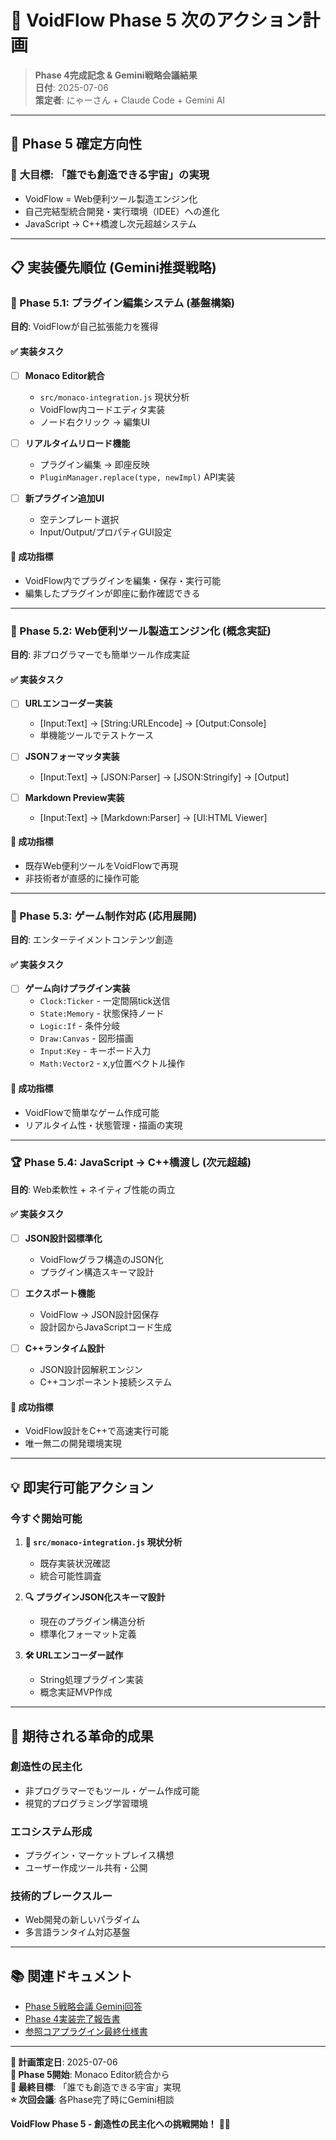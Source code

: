 # 🚀 VoidFlow Phase 5 次のアクション計画

> **Phase 4完成記念 & Gemini戦略会議結果**  
> **日付**: 2025-07-06  
> **策定者**: にゃーさん + Claude Code + Gemini AI  

---

## 🎯 **Phase 5 確定方向性**

### 🌟 **大目標**: 「誰でも創造できる宇宙」の実現
- VoidFlow = Web便利ツール製造エンジン化
- 自己完結型統合開発・実行環境（IDEE）への進化
- JavaScript → C++橋渡し次元超越システム

---

## 📋 **実装優先順位 (Gemini推奨戦略)**

### **🥇 Phase 5.1: プラグイン編集システム** (基盤構築)
**目的**: VoidFlowが自己拡張能力を獲得

#### ✅ **実装タスク**
- [ ] **Monaco Editor統合**
  - `src/monaco-integration.js` 現状分析
  - VoidFlow内コードエディタ実装
  - ノード右クリック → 編集UI

- [ ] **リアルタイムリロード機能**
  - プラグイン編集 → 即座反映
  - `PluginManager.replace(type, newImpl)` API実装

- [ ] **新プラグイン追加UI**
  - 空テンプレート選択
  - Input/Output/プロパティGUI設定

#### 🎯 **成功指標**
- VoidFlow内でプラグインを編集・保存・実行可能
- 編集したプラグインが即座に動作確認できる

---

### **🥈 Phase 5.2: Web便利ツール製造エンジン化** (概念実証)
**目的**: 非プログラマーでも簡単ツール作成実証

#### ✅ **実装タスク**
- [ ] **URLエンコーダー実装**
  - [Input:Text] → [String:URLEncode] → [Output:Console]
  - 単機能ツールでテストケース

- [ ] **JSONフォーマッタ実装**
  - [Input:Text] → [JSON:Parser] → [JSON:Stringify] → [Output]

- [ ] **Markdown Preview実装**
  - [Input:Text] → [Markdown:Parser] → [UI:HTML Viewer]

#### 🎯 **成功指標**
- 既存Web便利ツールをVoidFlowで再現
- 非技術者が直感的に操作可能

---

### **🥉 Phase 5.3: ゲーム制作対応** (応用展開)
**目的**: エンターテイメントコンテンツ創造

#### ✅ **実装タスク**
- [ ] **ゲーム向けプラグイン実装**
  - `Clock:Ticker` - 一定間隔tick送信
  - `State:Memory` - 状態保持ノード
  - `Logic:If` - 条件分岐
  - `Draw:Canvas` - 図形描画
  - `Input:Key` - キーボード入力
  - `Math:Vector2` - x,y位置ベクトル操作

#### 🎯 **成功指標**
- VoidFlowで簡単なゲーム作成可能
- リアルタイム性・状態管理・描画の実現

---

### **🏆 Phase 5.4: JavaScript → C++橋渡し** (次元超越)
**目的**: Web柔軟性 + ネイティブ性能の両立

#### ✅ **実装タスク**
- [ ] **JSON設計図標準化**
  - VoidFlowグラフ構造のJSON化
  - プラグイン構造スキーマ設計

- [ ] **エクスポート機能**
  - VoidFlow → JSON設計図保存
  - 設計図からJavaScriptコード生成

- [ ] **C++ランタイム設計**
  - JSON設計図解釈エンジン
  - C++コンポーネント接続システム

#### 🎯 **成功指標**
- VoidFlow設計をC++で高速実行可能
- 唯一無二の開発環境実現

---

## 💡 **即実行可能アクション**

### **今すぐ開始可能**
1. **📁 `src/monaco-integration.js` 現状分析**
   - 既存実装状況確認
   - 統合可能性調査

2. **🔍 プラグインJSON化スキーマ設計**
   - 現在のプラグイン構造分析
   - 標準化フォーマット定義

3. **🛠️ URLエンコーダー試作**
   - String処理プラグイン実装
   - 概念実証MVP作成

---

## 🌟 **期待される革命的成果**

### **創造性の民主化**
- 非プログラマーでもツール・ゲーム作成可能
- 視覚的プログラミング学習環境

### **エコシステム形成**
- プラグイン・マーケットプレイス構想
- ユーザー作成ツール共有・公開

### **技術的ブレークスルー**
- Web開発の新しいパラダイム
- 多言語ランタイム対応基盤

---

## 📚 **関連ドキュメント**

- [Phase 5戦略会議 Gemini回答](./VoidFlow_Phase5_戦略会議_Gemini回答_2025-07-06.md)
- [Phase 4実装完了報告書](./VoidFlow_Phase4_実装完了報告書_2025-07-06.md)
- [参照コアプラグイン最終仕様書](../gemini/VoidFlow_Phase4_参照コアプラグイン_最終仕様書.md)

---

**📅 計画策定日**: 2025-07-06  
**🎯 Phase 5開始**: Monaco Editor統合から  
**🚀 最終目標**: 「誰でも創造できる宇宙」実現  
**⭐ 次回会議**: 各Phase完了時にGemini相談  

**VoidFlow Phase 5 - 創造性の民主化への挑戦開始！** 🌌✨